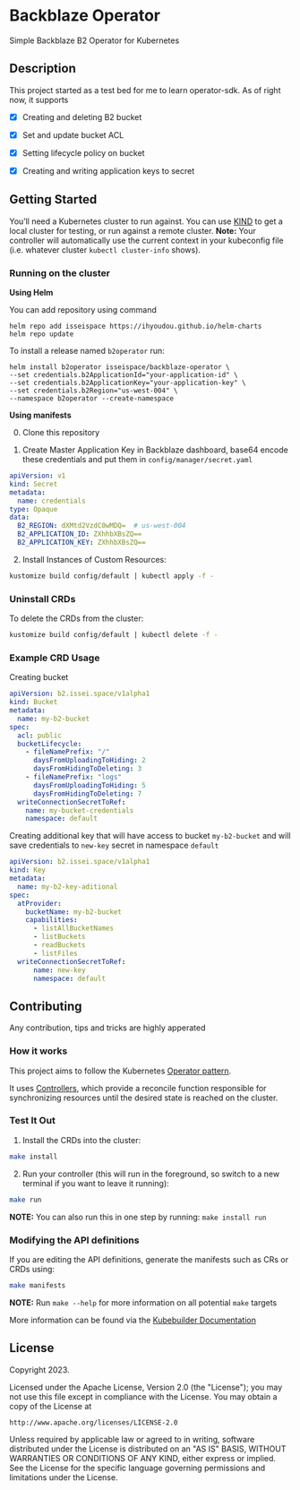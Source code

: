 # Backblaze Operator
Simple Backblaze B2 Operator for Kubernetes

## Description
This project started as a test bed for me to learn operator-sdk. As of right now, it supports  
- [x] Creating and deleting B2 bucket  
- [x] Set and update bucket ACL  
- [x] Setting lifecycle policy on bucket  
- [x] Creating and writing application keys to secret  


## Getting Started
You’ll need a Kubernetes cluster to run against. You can use [KIND](https://sigs.k8s.io/kind) to get a local cluster for testing, or run against a remote cluster.
**Note:** Your controller will automatically use the current context in your kubeconfig file (i.e. whatever cluster `kubectl cluster-info` shows).

### Running on the cluster

**Using Helm** 

You can add repository using command
```
helm repo add isseispace https://ihyoudou.github.io/helm-charts
helm repo update
```
To install a release named `b2operator` run:
```
helm install b2operator isseispace/backblaze-operator \
--set credentials.b2ApplicationId="your-application-id" \
--set credentials.b2ApplicationKey="your-application-key" \
--set credentials.b2Region="us-west-004" \
--namespace b2operator --create-namespace
```
**Using manifests**

0. Clone this repository  

1. Create Master Application Key in Backblaze dashboard, base64 encode these credentials and put them in `config/manager/secret.yaml`
```yaml
apiVersion: v1
kind: Secret
metadata:
  name: credentials
type: Opaque
data:
  B2_REGION: dXMtd2VzdC0wMDQ=  # us-west-004
  B2_APPLICATION_ID: ZXhhbXBsZQ==
  B2_APPLICATION_KEY: ZXhhbXBsZQ==

```
2. Install Instances of Custom Resources:

```sh
kustomize build config/default | kubectl apply -f -
```

### Uninstall CRDs
To delete the CRDs from the cluster:

```sh
kustomize build config/default | kubectl delete -f -
```

### Example CRD Usage

Creating bucket

```yaml
apiVersion: b2.issei.space/v1alpha1
kind: Bucket
metadata:
  name: my-b2-bucket
spec:
  acl: public
  bucketLifecycle:
    - fileNamePrefix: "/"
      daysFromUploadingToHiding: 2
      daysFromHidingToDeleting: 3
    - fileNamePrefix: "logs"
      daysFromUploadingToHiding: 5
      daysFromHidingToDeleting: 7
  writeConnectionSecretToRef:
    name: my-bucket-credentials
    namespace: default
```

Creating additional key that will have access to bucket `my-b2-bucket` and will save credentials to `new-key` secret in namespace `default`
```yaml
apiVersion: b2.issei.space/v1alpha1
kind: Key
metadata:
  name: my-b2-key-aditional
spec:
  atProvider:
    bucketName: my-b2-bucket
    capabilities:
      - listAllBucketNames
      - listBuckets
      - readBuckets
      - listFiles
  writeConnectionSecretToRef:
      name: new-key
      namespace: default
```

## Contributing
Any contribution, tips and tricks are highly apperated

### How it works
This project aims to follow the Kubernetes [Operator pattern](https://kubernetes.io/docs/concepts/extend-kubernetes/operator/).

It uses [Controllers](https://kubernetes.io/docs/concepts/architecture/controller/),
which provide a reconcile function responsible for synchronizing resources until the desired state is reached on the cluster.

### Test It Out
1. Install the CRDs into the cluster:

```sh
make install
```

2. Run your controller (this will run in the foreground, so switch to a new terminal if you want to leave it running):

```sh
make run
```

**NOTE:** You can also run this in one step by running: `make install run`

### Modifying the API definitions
If you are editing the API definitions, generate the manifests such as CRs or CRDs using:

```sh
make manifests
```

**NOTE:** Run `make --help` for more information on all potential `make` targets

More information can be found via the [Kubebuilder Documentation](https://book.kubebuilder.io/introduction.html)

## License

Copyright 2023.

Licensed under the Apache License, Version 2.0 (the "License");
you may not use this file except in compliance with the License.
You may obtain a copy of the License at

    http://www.apache.org/licenses/LICENSE-2.0

Unless required by applicable law or agreed to in writing, software
distributed under the License is distributed on an "AS IS" BASIS,
WITHOUT WARRANTIES OR CONDITIONS OF ANY KIND, either express or implied.
See the License for the specific language governing permissions and
limitations under the License.

